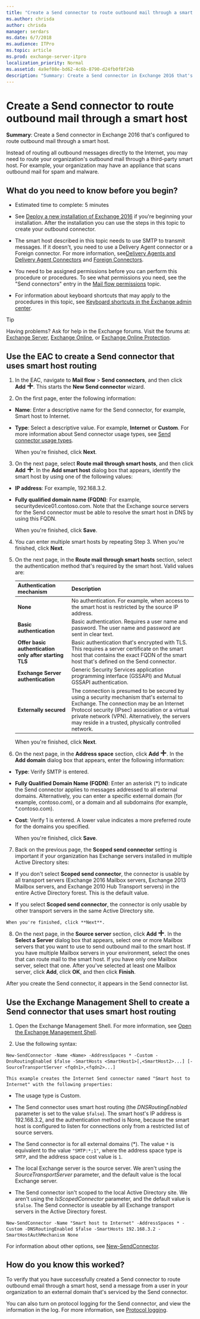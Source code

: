 ```yaml
---
title: "Create a Send connector to route outbound mail through a smart host"
ms.author: chrisda
author: chrisda
manager: serdars
ms.date: 6/7/2018
ms.audience: ITPro
ms.topic: article
ms.prod: exchange-server-itpro
localization_priority: Normal
ms.assetid: 4a9ef08e-bd62-4c6b-8790-d24fb0f8f24b
description: "Summary: Create a Send connector in Exchange 2016 that's configured to route outbound mail through a smart host."
---
```


# Create a Send connector to route outbound mail through a smart host

 **Summary**: Create a Send connector in Exchange 2016 that's configured to route outbound mail through a smart host.
  
Instead of routing all outbound messages directly to the Internet, you may need to route your organization's outbound mail through a third-party smart host. For example, your organization may have an appliance that scans outbound mail for spam and malware.
  
## What do you need to know before you begin?

- Estimated time to complete: 5 minutes
    
- See [Deploy a new installation of Exchange 2016](../../plan-and-deploy/deploy-new-installations/deploy-new-installations.md) if you're beginning your installation. After the installation you can use the steps in this topic to create your outbound connector.
    
- The smart host described in this topic needs to use SMTP to transmit messages. If it doesn't, you need to use a Delivery Agent connector or a Foreign connector. For more information, see[Delivery Agents and Delivery Agent Connectors](http://technet.microsoft.com/library/38c942ee-b59d-47ec-87eb-bebad441ada5.aspx) and [Foreign Connectors](http://technet.microsoft.com/library/21c6a7a9-f4d2-4359-9ac9-930701b63a4e.aspx).
    
- You need to be assigned permissions before you can perform this procedure or procedures. To see what permissions you need, see the "Send connectors" entry in the [Mail flow permissions](../../permissions/feature-permissions/mail-flow-permissions.md) topic.
    
- For information about keyboard shortcuts that may apply to the procedures in this topic, see [Keyboard shortcuts in the Exchange admin center](../../about-documentation/exchange-admin-center-keyboard-shortcuts.md).
    
> [!TIP]
> Having problems? Ask for help in the Exchange forums. Visit the forums at: [Exchange Server](https://go.microsoft.com/fwlink/p/?linkId=60612), [Exchange Online](https://go.microsoft.com/fwlink/p/?linkId=267542), or [Exchange Online Protection](https://go.microsoft.com/fwlink/p/?linkId=285351).
  
## Use the EAC to create a Send connector that uses smart host routing

1. In the EAC, navigate to **Mail flow** \> **Send connectors**, and then click **Add** ![Add icon](../../media/ITPro_EAC_AddIcon.png). This starts the **New Send connector** wizard.
    
2. On the first page, enter the following information:
    
  - **Name**: Enter a descriptive name for the Send connector, for example, Smart host to Internet.
    
  - **Type**: Select a descriptive value. For example, **Internet** or **Custom**. For more information about Send connector usage types, see [Send connector usage types](send-connectors.md#send-connector-usage-types).
    
    When you're finished, click **Next**.
    
3. On the next page, select **Route mail through smart hosts**, and then click **Add** ![Add icon](../../media/ITPro_EAC_AddIcon.png). In the **Add smart host** dialog box that appears, identify the smart host by using one of the following values: 
    
  - **IP address**: For example, 192.168.3.2.
    
  - **Fully qualified domain name (FQDN)**: For example, securitydevice01.contoso.com. Note that the Exchange source servers for the Send connector must be able to resolve the smart host in DNS by using this FQDN.
    
    When you're finished, click **Save**.
    
4.  You can enter multiple smart hosts by repeating Step 3. When you're finished, click **Next**.
    
5. On the next page, in the **Route mail through smart hosts** section, select the authentication method that's required by the smart host. Valid values are: 
    
    |**Authentication mechanism**|**Description**|
    |:-----|:-----|
    |**None** <br/> |No authentication. For example, when access to the smart host is restricted by the source IP address.  <br/> |
    |**Basic authentication** <br/> |Basic authentication. Requires a user name and password. The user name and password are sent in clear text.  <br/> |
    |**Offer basic authentication only after starting TLS** <br/> |Basic authentication that's encrypted with TLS. This requires a server certificate on the smart host that contains the exact FQDN of the smart host that's defined on the Send connector.  <br/> |
    |**Exchange Server authentication** <br/> |Generic Security Services application programming interface (GSSAPI) and Mutual GSSAPI authentication.  <br/> |
    |**Externally secured** <br/> |The connection is presumed to be secured by using a security mechanism that's external to Exchange. The connection may be an Internet Protocol security (IPsec) association or a virtual private network (VPN). Alternatively, the servers may reside in a trusted, physically controlled network.  <br/> |
   
    When you're finished, click **Next**.
    
6. On the next page, in the **Address space** section, click **Add** ![Add icon](../../media/ITPro_EAC_AddIcon.png). In the **Add domain** dialog box that appears, enter the following information: 
    
  - **Type**: Verify SMTP is entered.
    
  - **Fully Qualified Domain Name (FQDN)**: Enter an asterisk (\*) to indicate the Send connector applies to messages addressed to all external domains. Alternatively, you can enter a specific external domain (for example, contoso.com), or a domain and all subdomains (for example, \*.contoso.com).
    
  - **Cost**: Verify 1 is entered. A lower value indicates a more preferred route for the domains you specified.
    
    When you're finished, click **Save**.
    
7. Back on the previous page, the **Scoped send connector** setting is important if your organization has Exchange servers installed in multiple Active Directory sites: 
    
  - If you don't select **Scoped send connector**, the connector is usable by all transport servers (Exchange 2016 Mailbox servers, Exchange 2013 Mailbox servers, and Exchange 2010 Hub Transport servers) in the entire Active Directory forest. This is the default value.
    
  -  If you select **Scoped send connector**, the connector is only usable by other transport servers in the same Active Directory site.
    
    When you're finished, click **Next**.
    
8. On the next page, in the **Source server** section, click **Add** ![Add icon](../../media/ITPro_EAC_AddIcon.png). In the **Select a Server** dialog box that appears, select one or more Mailbox servers that you want to use to send outbound mail to the smart host. If you have multiple Mailbox servers in your environment, select the ones that can route mail to the smart host. If you have only one Mailbox server, select that one. After you've selected at least one Mailbox server, click **Add**, click **OK**, and then click **Finish**.
    
After you create the Send connector, it appears in the Send connector list.
  
## Use the Exchange Management Shell to create a Send connector that uses smart host routing

1. Open the Exchange Management Shell. For more information, see [Open the Exchange Management Shell](http://technet.microsoft.com/library/63976059-25f8-4b4f-b597-633e78b803c0.aspx).
    
2. Use the following syntax:
    
  ```
  New-SendConnector -Name <Name> -AddressSpaces * -Custom -DnsRoutingEnabled $false -SmartHosts <SmartHost1>[,<SmartHost2>...] [-SourceTransportServer <fqdn1>,<fqdn2>...]
  ```

    This example creates the Internet Send connector named "Smart host to Internet" with the following properties:
    
  - The usage type is Custom.
    
  - The Send connector uses smart host routing (the _DNSRoutingEnabled_ parameter is set to the value `$false`). The smart host's IP address is 192.168.3.2, and the authentication method is None, because the smart host is configured to listen for connections only from a restricted list of source servers.
    
  - The Send connector is for all external domains (\*). The value `*` is equivalent to the value `"SMTP:*;1"`, where the address space type is `SMTP`, and the address space cost value is `1`.
    
  - The local Exchange server is the source server. We aren't using the _SourceTransportServer_ parameter, and the default value is the local Exchange server.
    
  - The Send connector isn't scoped to the local Active Directory site. We aren't using the _IsScopedConnector_ parameter, and the default value is `$false`. The Send connector is useable by all Exchange transport servers in the Active Directory forest.
    
  ```
  New-SendConnector -Name "Smart host to Internet" -AddressSpaces * -Custom -DNSRoutingEnabled $false -SmartHosts 192.168.3.2 -SmartHostAuthMechanism None
  ```

For information about other options, see [New-SendConnector](http://technet.microsoft.com/library/7b315ab0-8778-4835-a252-fb94129d7a8e.aspx).
  
## How do you know this worked?

To verify that you have successfully created a Send connector to route outbound email through a smart host, send a message from a user in your organization to an external domain that's serviced by the Send connector.
  
You can also turn on protocol logging for the Send connector, and view the information in the log. For more information, see [Protocol logging](protocol-logging.md).
  

